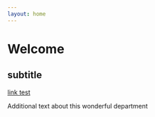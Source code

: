 ```yaml
---
layout: home
---
```


# Welcome

## subtitle

<a href="http://www.google.com">link test</a>

Additional text about this wonderful department
